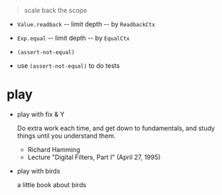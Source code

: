 > scale back the scope

- `Value.readback` -- limit depth -- by `ReadbackCtx`
- `Exp.equal` -- limit depth -- by `EqualCtx`

- `(assert-not-equal)`
- use `(assert-not-equal)` to do tests

# play

- play with fix & Y

  Do extra work each time,
  and get down to fundamentals,
  and study things until you understand them.
  - Richard Hamming
  - Lecture "Digital Filters, Part I" (April 27, 1995)

- play with birds

  a little book about birds
